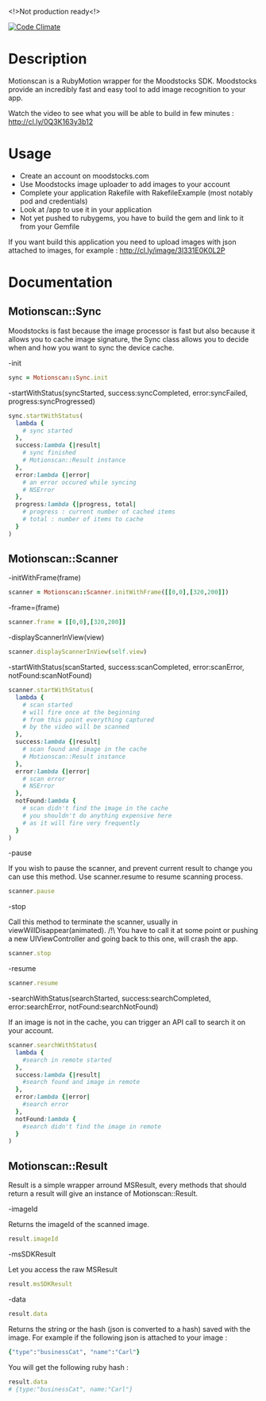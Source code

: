 <!>Not production ready<!>

[![Code Climate](https://codeclimate.com/badge.png)](https://codeclimate.com/github/jjaffeux/Motionscan)


# Description

Motionscan is a RubyMotion wrapper for the Moodstocks SDK. Moodstocks provide an incredibly fast and easy tool to add image recognition to your app.

Watch the video to see what you will be able to build in few minutes : http://cl.ly/0Q3K163y3b12


# Usage
- Create an account on moodstocks.com
- Use Moodstocks image uploader to add images to your account
- Complete your application Rakefile with RakefileExample (most notably pod and credentials)
- Look at /app to use it in your application
- Not yet pushed to rubygems, you have to build the gem and link to it from your Gemfile

If you want build this application you need to upload images with json attached to images, for example : 
http://cl.ly/image/3l331E0K0L2P

# Documentation
## Motionscan::Sync
    
Moodstocks is fast because the image processor is fast but also because it allows you to cache image signature, the Sync class allows you to decide when and how you want to sync the device cache.

-init
```ruby
sync = Motionscan::Sync.init
```

-startWithStatus(syncStarted, success:syncCompleted, error:syncFailed, progress:syncProgressed)
```ruby
sync.startWithStatus(
  lambda {
    # sync started
  },
  success:lambda {|result|
    # sync finished
    # Motionscan::Result instance
  },
  error:lambda {|error|
    # an error occured while syncing
    # NSError
  },
  progress:lambda {|progress, total|
    # progress : current number of cached items
    # total : number of items to cache
  }
)
```

## Motionscan::Scanner


-initWithFrame(frame)
```ruby
scanner = Motionscan::Scanner.initWithFrame([[0,0],[320,200]])
```

-frame=(frame)
```ruby
scanner.frame = [[0,0],[320,200]]
```

-displayScannerInView(view)
```ruby
scanner.displayScannerInView(self.view)
```

-startWithStatus(scanStarted, success:scanCompleted, error:scanError, notFound:scanNotFound)
```ruby
scanner.startWithStatus(
  lambda {
  	# scan started
    # will fire once at the beginning
    # from this point everything captured 
    # by the video will be scanned
  },
  success:lambda {|result|
  	# scan found and image in the cache
    # Motionscan::Result instance
  },
  error:lambda {|error|
  	# scan error
    # NSError 
  },
  notFound:lambda {
  	# scan didn't find the image in the cache
    # you shouldn't do anything expensive here
    # as it will fire very frequently
  }
)
```


-pause

If you wish to pause the scanner, and prevent current result to change you can use this method. Use scanner.resume to resume scanning process.
```ruby
scanner.pause
```

-stop

Call this method to terminate the scanner, usually in viewWillDisappear(animated). /!\ You have to call it at some point or pushing a new UIViewController and going back to this one, will crash the app.
```ruby
scanner.stop
```

-resume

```ruby
scanner.resume
```

-searchWithStatus(searchStarted, success:searchCompleted, error:searchError, notFound:searchNotFound)

If an image is not in the cache, you can trigger an API call to search it on your account.

```ruby
scanner.searchWithStatus(
  lambda {
  	#search in remote started
  },
  success:lambda {|result|
  	#search found and image in remote
  },
  error:lambda {|error|
  	#search error
  },
  notFound:lambda {
  	#search didn't find the image in remote
  }
)
```

## Motionscan::Result

Result is a simple wrapper arround MSResult, every methods that should return a result will give an instance of Motionscan::Result.

-imageId

Returns the imageId of the scanned image.

```ruby
result.imageId
```

-msSDKResult

Let you access the raw MSResult

```ruby
result.msSDKResult
```

-data

```ruby
result.data
```

Returns the string or the hash (json is converted to a hash) saved with the image. For example if the following json is attached to your image :
```ruby
{"type":"businessCat", "name":"Carl"}
```

You will get the following ruby hash :
```ruby
result.data
# {type:"businessCat", name:"Carl"}
```
